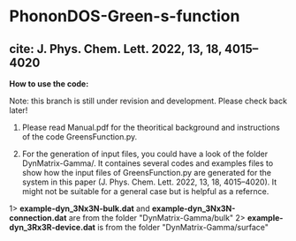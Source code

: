 # PhononDOS-Green-s-function
cite: J. Phys. Chem. Lett. 2022, 13, 18, 4015–4020
-------------------
**How to use the code:**

Note: this branch is still under revision and development. Please check back later!

1. Please read Manual.pdf for the theoritical background and instructions of the code GreensFunction.py.

2. For the generation of input files, you could have a look of the folder DynMatrix-Gamma/. It containes several codes and examples files to show how the input files of GreensFunction.py are generated for the system in this paper (J. Phys. Chem. Lett. 2022, 13, 18, 4015–4020). It might not be suitable for a general case but is helpful as a refernce.

1> **example-dyn_3Nx3N-bulk.dat** and **example-dyn_3Nx3N-connection.dat** are from the folder "DynMatrix-Gamma/bulk"
2> **example-dyn_3Rx3R-device.dat** is from the folder "DynMatrix-Gamma/surface" 

